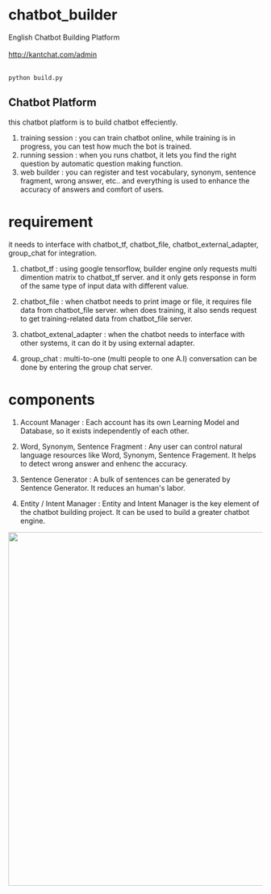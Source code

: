 # chatbot_builder
English Chatbot Building Platform
<br>
<br>
http://kantchat.com/admin
<br>
<br>
```
python build.py
```

## Chatbot Platform
this chatbot platform is to build chatbot effeciently.

1. training session : you can train chatbot online, while training is in progress, you can test how much the bot is trained.
2. running session : when you runs chatbot, it lets you find the right question by automatic question making function.
3. web builder : you can register and test vocabulary, synonym, sentence fragment, wrong answer, etc.. and everything is used to
enhance the accuracy of answers and comfort of users.

# requirement
it needs to interface with chatbot_tf, chatbot_file, chatbot_external_adapter, group_chat for integration.
1. chatbot_tf : using google tensorflow, builder engine only requests multi dimention matrix to chatbot_tf server. and it only gets response in form of the same type of input data with different value.

2. chatbot_file : when chatbot needs to print image or file, it requires file data from chatbot_file server. when does training, it also sends request to get training-related data from chatbot_file server.

3. chatbot_extenal_adapter : when the chatbot needs to interface with other systems, it can do it by using external adapter.

4. group_chat : multi-to-one (multi people to one A.I) conversation can be done by entering the group chat server.

# components

1. Account Manager : Each account has its own Learning Model and Database, so it exists independently of each other.

2. Word, Synonym, Sentence Fragment : Any user can control natural language resources like Word, Synonym, Sentence Fragement.
  It helps to detect wrong answer and enhenc the accuracy.

3. Sentence Generator : A bulk of sentences can be generated by Sentence Generator. It reduces an human's labor.

4. Entity / Intent Manager : Entity and Intent Manager is the key element of the chatbot building project. It can be used to build
  a greater chatbot engine.

<img src="http://14.63.168.58:3000/registered_image/capture3.png" width="700"/>
